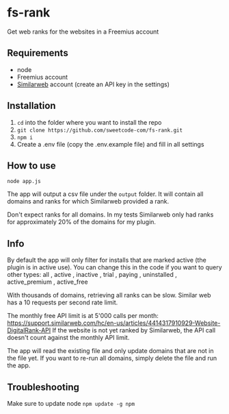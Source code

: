 # fs-rank

Get web ranks for the websites in a Freemius account


## Requirements

- node 
- Freemius account
- [Similarweb](https://www.similarweb.com/) account (create an API key in the settings)

## Installation 

1. `cd` into the folder where you want to install the repo
2. `git clone https://github.com/sweetcode-com/fs-rank.git`
3. `npm i`
4. Create a .env file (copy the .env.example file) and fill in all settings

## How to use

`node app.js`

The app will output a csv file under the `output` folder. It will contain all domains and ranks for which Similarweb provided a rank.

Don't expect ranks for all domains. In my tests Similarweb only had ranks for approximately 20% of the domains for my plugin. 

## Info

By default the app will only filter for installs that are marked active (the plugin is in active use). You can change this in the code if you want to query other types: all , active , inactive , trial , paying , uninstalled , active_premium , active_free

With thousands of domains, retrieving all ranks can be slow. Similar web has a 10 requests per second rate limit.

The monthly free API limit is at 5'000 calls per month: https://support.similarweb.com/hc/en-us/articles/4414317910929-Website-DigitalRank-API 
If the website is not yet ranked by Similarweb, the API call doesn't count against the monthly API limit. 

The app will read the existing file and only update domains that are not in the file yet. 
If you want to re-run all domains, simply delete the file and run the app. 

## Troubleshooting 

Make sure to update node `npm update -g npm`